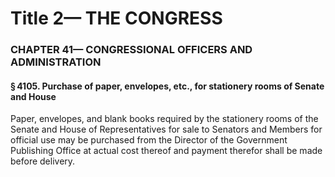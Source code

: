 
# Title 2— THE CONGRESS
### CHAPTER 41— CONGRESSIONAL OFFICERS AND ADMINISTRATION
#### § 4105. Purchase of paper, envelopes, etc., for stationery rooms of Senate and House

Paper, envelopes, and blank books required by the stationery rooms of the Senate and House of Representatives for sale to Senators and Members for official use may be purchased from the Director of the Government Publishing Office at actual cost thereof and payment therefor shall be made before delivery.
